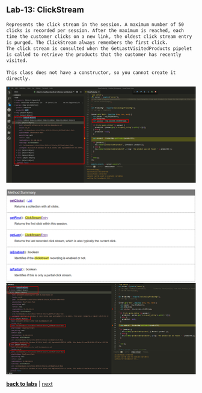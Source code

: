 ## Lab-13: ClickStream

    Represents the click stream in the session. A maximum number of 50 clicks is recorded per session. After the maximum is reached, each time the customer clicks on a new link, the oldest click stream entry is purged. The ClickStream always remembers the first click.
    The click stream is consulted when the GetLastVisitedProducts pipelet is called to retrieve the products that the customer has recently visited.

    This class does not have a constructor, so you cannot create it directly.


![](../assets/img/image_2019-11-11_15-21-21.png)

![](../assets/img/Screenshot_30.png)
![](../assets/img/Screenshot_31.png)


[**back to labs**](../README.md) | [next](../lab-14/readme.md)
